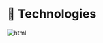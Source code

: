 # 🔧 Technologies 

![html](https://user-images.githubusercontent.com/61913031/107503720-97274180-6b9a-11eb-9032-23161ab17ddb.png)

<!--
**MattGri/MattGri** is a ✨ _special_ ✨ repository because its `README.md` (this file) appears on your GitHub profile.

Here are some ideas to get you started:

- 🔭 I’m currently working on ...
- 🌱 I’m currently learning ...
- 👯 I’m looking to collaborate on ...
- 🤔 I’m looking for help with ...
- 💬 Ask me about ...
- 📫 How to reach me: ...
- 😄 Pronouns: ...
- ⚡ Fun fact: ...
-->
